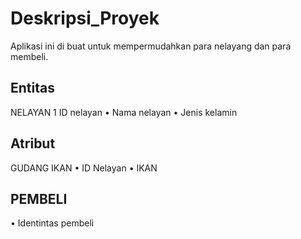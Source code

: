 # Deskripsi_Proyek
Aplikasi ini di buat untuk mempermudahkan para nelayang dan para membeli.

## Entitas
 NELAYAN
 1 ID nelayan
•	Nama nelayan
•	Jenis kelamin

## Atribut
GUDANG IKAN
•	ID Nelayan
•	 IKAN 

## PEMBELI
•	Identintas pembeli
